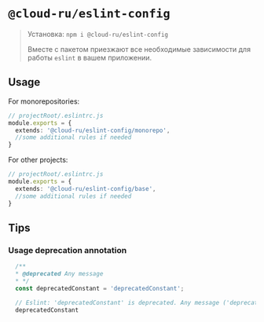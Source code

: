 # `@cloud-ru/eslint-config`

> Установка: `npm i @cloud-ru/eslint-config`
>
> Вместе с пакетом приезжают все необходимые зависимости для работы `eslint` в вашем приложении.

## Usage
For monorepositories:
```ts
// projectRoot/.eslintrc.js
module.exports = {
  extends: '@cloud-ru/eslint-config/monorepo',
  //some additional rules if needed
}
```

For other projects:
```ts
// projectRoot/.eslintrc.js
module.exports = {
  extends: '@cloud-ru/eslint-config/base',
  //some additional rules if needed
}
```

## Tips
### Usage deprecation annotation

```ts
  /**
  * @deprecated Any message
  * */
  const deprecatedConstant = 'deprecatedConstant';

  // Eslint: 'deprecatedConstant' is deprecated. Any message ('deprecation/deprecation')
  deprecatedConstant
```

